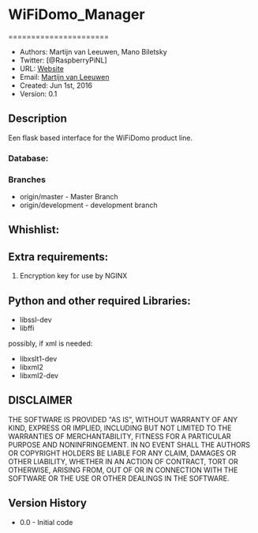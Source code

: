 # WiFiDomo_Manager
======================
- Authors: Martijn van Leeuwen, Mano Biletsky
- Twitter: [@RaspberryPiNL]
- URL: [Website](http://www.voc-electronics.com)
- Email: [Martijn van Leeuwen](mailto:info@voc-electronics.com)
- Created: Jun 1st, 2016
- Version: 0.1

## Description
Een flask based interface for the WiFiDomo product line.


### Database:

### Branches
* origin/master - Master Branch
* origin/development - development branch

## Whishlist:

## Extra requirements:
1) Encryption key for use by NGINX


## Python and other required Libraries:
* libssl-dev
* libffi

possibly, if xml is needed:<br>
* libxslt1-dev
* libxml2
* libxml2-dev

## DISCLAIMER

THE SOFTWARE IS PROVIDED "AS IS", WITHOUT WARRANTY OF ANY KIND, EXPRESS OR
IMPLIED, INCLUDING BUT NOT LIMITED TO THE WARRANTIES OF MERCHANTABILITY,
FITNESS FOR A PARTICULAR PURPOSE AND NONINFRINGEMENT. IN NO EVENT SHALL THE
AUTHORS OR COPYRIGHT HOLDERS BE LIABLE FOR ANY CLAIM, DAMAGES OR OTHER
LIABILITY, WHETHER IN AN ACTION OF CONTRACT, TORT OR OTHERWISE, ARISING FROM,
OUT OF OR IN CONNECTION WITH THE SOFTWARE OR THE USE OR OTHER DEALINGS IN
THE SOFTWARE.

## Version History
* 0.0 - Initial code

